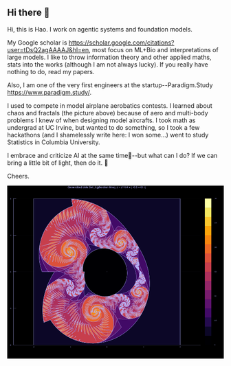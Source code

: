 ## Hi there 👋

<!--
**HaoLi111/HaoLi111** is a ✨ _special_ ✨ repository because its `README.md` (this file) appears on your GitHub profile.

Here are some ideas to get you started:

- 🔭 I’m currently working on ...
- 🌱 I’m currently learning ...
- 👯 I’m looking to collaborate on ...
- 🤔 I’m looking for help with ...
- 💬 Ask me about ...
- 📫 How to reach me: ...
- 😄 Pronouns: ...
- ⚡ Fun fact: ...
-->



Hi, this is Hao. I work on agentic systems and foundation models. 

My Google scholar is https://scholar.google.com/citations?user=tDsQ2agAAAAJ&hl=en, most focus on ML+Bio and interpretations of large models. I like to throw information theory and other applied maths, stats into the works (although I am not always lucky). If you really have nothing to do, read my papers.

Also, I am one of the very first engineers at the startup--Paradigm.Study https://www.paradigm.study/. 

I used to compete in model airplane aerobatics contests. I learned about chaos and fractals (the picture above) because of aero and multi-body problems I knew of when designing model aircrafts. I took math as undergrad at UC Irvine, but wanted to do something, so I took a few hackathons (and I shamelessly write here: I won some...) went to study Statistics in Columbia University. 

I embrace and criticize AI at the same time🤔--but what can I do? If we can bring a little bit of light, then do it. 🔭

Cheers.



![](fig/2_orig.png)
